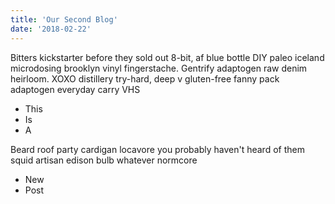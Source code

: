 ```yaml
---
title: 'Our Second Blog'
date: '2018-02-22'
---
```


Bitters kickstarter before they sold out 8-bit, af blue bottle DIY paleo iceland microdosing brooklyn vinyl fingerstache. Gentrify adaptogen raw denim heirloom. XOXO distillery try-hard, deep v gluten-free fanny pack adaptogen everyday carry VHS

<!-- end -->

- This
- Is
- A

Beard roof party cardigan locavore you probably haven't heard of them squid artisan edison bulb whatever normcore

- New
- Post
